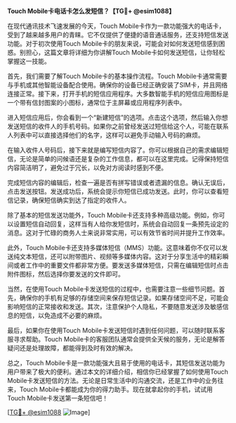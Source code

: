**Touch Mobile卡电话卡怎么发短信？【TG💪+ @esim1088】**

在现代通讯技术飞速发展的今天，Touch Mobile卡作为一款功能强大的电话卡，受到了越来越多用户的青睐。它不仅提供了便捷的语音通话服务，还支持短信发送功能。对于初次使用Touch Mobile卡的朋友来说，可能会对如何发送短信感到困惑。别担心，这篇文章将详细为你讲解Touch Mobile卡如何发送短信，让你轻松掌握这一技能。

首先，我们需要了解Touch Mobile卡的基本操作流程。Touch Mobile卡通常需要与手机或其他智能设备配合使用。确保你的设备已经正确安装了SIM卡，并且网络连接正常。接下来，打开手机的短信应用程序。大多数智能手机的短信应用图标是一个带有信封图案的小图标，通常位于主屏幕或应用程序列表中。

进入短信应用后，你会看到一个“新建短信”的选项。点击这个选项，然后输入你想发送短信的收件人的手机号码。如果你之前曾经发送过短信给这个人，可能在联系人列表中可以直接选择他们的名字，这样可以避免手动输入号码的麻烦。

在输入收件人号码后，接下来就是编写短信内容了。你可以根据自己的需求编辑短信，无论是简单的问候语还是复杂的工作信息，都可以在这里完成。记得保持短信内容简洁明了，避免过于冗长，以免对方阅读时感到不便。

完成短信内容的编辑后，检查一遍是否有拼写错误或者遗漏的信息。确认无误后，点击发送按钮。发送成功后，系统会提示你短信已成功发送。此时，你可以查看短信记录，确保短信确实到达了指定的收件人。

除了基本的短信发送功能外，Touch Mobile卡还支持多种高级功能。例如，你可以设置短信自动回复，这样当有人给你发短信时，系统会自动回复一条预先设定的消息。这对于忙碌的商务人士来说非常实用，可以有效节省时间并提升工作效率。

此外，Touch Mobile卡还支持多媒体短信（MMS）功能。这意味着你不仅可以发送纯文本短信，还可以附带图片、视频等多媒体内容。这对于分享生活中的精彩瞬间或者工作中的重要文件都非常方便。要发送多媒体短信，只需在编辑短信时点击附件图标，然后选择你要发送的文件即可。

当然，在使用Touch Mobile卡发送短信的过程中，也需要注意一些细节问题。首先，确保你的手机有足够的存储空间来保存短信记录。如果存储空间不足，可能会影响短信的正常接收和发送。其次，注意保护个人隐私，不要随意发送涉及敏感信息的短信，以免造成不必要的麻烦。

最后，如果你在使用Touch Mobile卡发送短信时遇到任何问题，可以随时联系客服寻求帮助。Touch Mobile卡的客服团队通常会提供全天候的服务，无论是解答疑问还是处理故障，都能得到及时有效的解决。

总之，Touch Mobile卡是一款功能强大且易于使用的电话卡，其短信发送功能为用户带来了极大的便利。通过本文的详细介绍，相信你已经掌握了如何使用Touch Mobile卡发送短信的方法。无论是日常生活中的沟通交流，还是工作中的业务往来，Touch Mobile卡都能成为你的得力助手。现在就拿起你的手机，试试用Touch Mobile卡发送第一条短信吧！

[[TG💪+ @esim1088](https://t.me/s/esim1088) ![Image](https://i.postimg.cc/4NQfJmqS/Snipaste-2025-05-13-00-14-12.png)]